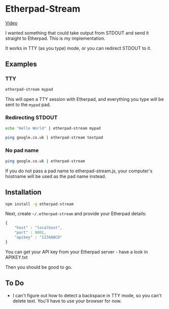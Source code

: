 # Etherpad-Stream

[Video](http://www.youtube.com/watch?v=PScJLoNMdX4&)

I wanted something that could take output from STDOUT and send it straight to
Etherpad. This is my implementation.

It works in TTY (as you type) mode, or you can redirect STDOUT to it.

## Examples

### TTY

```bash
etherpad-stream mypad
```

This will open a TTY session with Etherpad, and everything you type will be 
sent to the `mypad` pad.

### Redirecting STDOUT

```bash
echo "Hello World" | etherpad-stream mypad
```

```bash
ping google.co.uk | etherpad-stream testpad
```

### No pad name

```bash
ping google.co.uk | etherpad-stream
```

If you do not pass a pad name to etherpad-stream.js, your computer's hostname 
will be used as the pad name instead.

## Installation

```bash
npm install -g etherpad-stream
```

Next, create `~/.etherpad-stream` and provide your Etherpad details:

```javascript
{
	"host" : "localhost",
	"port" : 9001,
	"apikey" : "1234ABCD"
}
```

You can get your API key from your Etherpad server - have a look in APIKEY.txt

Then you should be good to go.

## To Do

- I can't figure out how to detect a backspace in TTY mode, so you can't delete
text. You'll have to use your browser for now.
